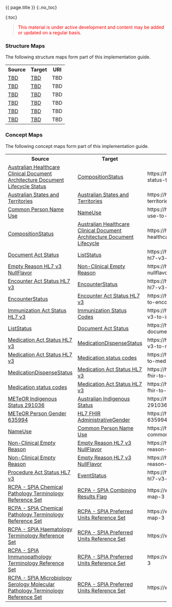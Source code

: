 {{ page.title }}
{:.no_toc}
<!-- TOC  the css styling for this is \pages\assets\css\project.css under 'markdown-toc'-->
{:toc}

> <p style="color:#ff0000;">This material is under active development and content may be added or updated on a regular basis.</p>


### Structure Maps

The following structure maps form part of this implementation guide.

<table class="list" width="100%">
    <tr>
        <th>Source</th>
        <th>Target</th>
        <th>URI</th>
    </tr>
    <tr>
        <td><a href="TBD">TBD</a></td>
        <td><a href="TBD">TBD</a></td>
        <td>TBD</td>
    </tr>
    <tr>
        <td><a href="TBD">TBD</a></td>
        <td><a href="TBD">TBD</a></td>
        <td>TBD</td>
    </tr>
    <tr>
        <td><a href="TBD">TBD</a></td>
        <td><a href="TBD">TBD</a></td>
        <td>TBD</td>
    </tr>
    <tr>
        <td><a href="TBD">TBD</a></td>
        <td><a href="TBD">TBD</a></td>
        <td>TBD</td>
    </tr>
    <tr>
        <td><a href="TBD">TBD</a></td>
        <td><a href="TBD">TBD</a></td>
        <td>TBD</td>
    </tr>
    <tr>
        <td><a href="TBD">TBD</a></td>
        <td><a href="TBD">TBD</a></td>
        <td>TBD</td>
    </tr>
 </table>
 
 

### Concept Maps

The following concept maps form part of this implementation guide.

 <table class="list" width="100%">
    <tr>
        <th>Source</th>
        <th>Target</th>
        <th>URI</th>
    </tr>
    <tr>
        <td><a href="https://healthterminologies.gov.au/fhir/CodeSystem/nctis-document-status-values-1">Australian Healthcare Clinical Document Architecture Document Lifecycle Status</a></td>
        <td><a href="http://hl7.org/fhir/composition-status">CompositionStatus</a></td>
        <td>https://healthterminologies.gov.au/fhir/ConceptMap/au-health-cda-lifecycle-status-to-compositionstatus-fhir-1</td>
    </tr>
        <tr>
        <td><a href="https://healthterminologies.gov.au/fhir/CodeSystem/australian-states-territories-1">Australian States and Territories</a></td>
        <td><a href="https://healthterminologies.gov.au/fhir/ValueSet/australian-states-territories-2">Australian States and Territories</a></td>
        <td>https://healthterminologies.gov.au/fhir/ConceptMap/australian-states-territories-v1-to-v2-1</td>
    </tr>
    <tr>
        <td><a href="https://healthterminologies.gov.au/fhir/ValueSet/common-person-name-use-2">Common Person Name Use</a></td>
        <td><a href="http://hl7.org/fhir/ValueSet/name-use">NameUse</a></td>
        <td>https://healthterminologies.gov.au/fhir/ConceptMap/common-person-name-use-to-nameuse-hl7-fhir-1</td>
    </tr>
     <tr>
        <td><a href="http://hl7.org/fhir/composition-status">CompositionStatus</a></td>
        <td><a href="https://healthterminologies.gov.au/fhir/CodeSystem/nctis-document-status-values-1">Australian Healthcare Clinical Document Architecture Document Lifecycle</a></td>
        <td>https://healthterminologies.gov.au/fhir/ConceptMap/compositionstatus-to-au-healthcare-cda-doc-lifecycle-status-1</td>
    </tr>
    <tr>
        <td><a href="https://healthterminologies.gov.au/fhir/ValueSet/document-act-status-1">Document Act Status</a></td>
        <td><a href="http://hl7.org/fhir/ValueSet/list-status">ListStatus</a></td>
        <td>https://healthterminologies.gov.au/fhir/ConceptMap/document-act-status-hl7-v3-to-liststatus-hl7-fhir-1</td>
    </tr> 
    <tr>
        <td><a href="https://healthterminologies.gov.au/fhir/ValueSet/empty-reason-hl7-v3-nullflavor-2">Empty Reason HL7 v3 NullFlavor</a></td>
        <td><a href="https://healthterminologies.gov.au/fhir/ValueSet/non-clinical-empty-reason-1">Non-Clinical Empty Reason</a></td>
        <td>https://healthterminologies.gov.au/fhir/ConceptMap/emptyreason-v3-nullflavor-to-nonclinical-emptyreason-fhir-1</td>
    </tr>
    <tr>
        <td><a href="https://healthterminologies.gov.au/fhir/ValueSet/encounter-act-status-hl7-v3-1">Encounter Act Status HL7 v3</a></td>
        <td><a href="http://hl7.org/fhir/ValueSet/encounter-status">EncounterStatus</a></td>
        <td>https://healthterminologies.gov.au/fhir/ConceptMap/encounter-act-status-hl7-v3-to-encounterstatus-hl7-fhir-1</td>
    </tr>
    <tr>
        <td><a href="http://hl7.org/fhir/ValueSet/encounter-status">EncounterStatus</a></td>
        <td><a href="https://healthterminologies.gov.au/fhir/ValueSet/encounter-act-status-hl7-v3-1">Encounter Act Status HL7 v3</a></td>
        <td>https://healthterminologies.gov.au/fhir/ConceptMap/encounterstatus-hl7-fhir-to-encounter-act-status-hl7-v3-1</td>
    </tr>
    <tr>
        <td><a href="https://healthterminologies.gov.au/fhir/ValueSet/immunization-act-status-hl7-v3-1">Immunization Act Status HL7 v3</a></td>
        <td><a href="http://hl7.org/fhir/ValueSet/immunization-status">Immunization Status Codes</a></td>
        <td>https://healthterminologies.gov.au/fhir/ConceptMap/immunization-act-status-v3-to-immunization-status-codes-fhir-1</td>
    </tr>
    <tr>
        <td><a href="http://hl7.org/fhir/ValueSet/list-status">ListStatus</a></td>
        <td><a href="https://healthterminologies.gov.au/fhir/ValueSet/document-act-status-1">Document Act Status</a></td>
        <td>https://healthterminologies.gov.au/fhir/ConceptMap/liststatus-hl7-fhir-to-document-act-status-hl7-v3-1</td>
    </tr>
    <tr>
        <td><a href="https://healthterminologies.gov.au/fhir/ValueSet/medication-act-status-hl7-v3-1">Medication Act Status HL7 v3</a></td>
        <td><a href="http://hl7.org/fhir/ValueSet/medication-dispense-status">MedicationDispenseStatus</a></td>
        <td>https://healthterminologies.gov.au/fhir/ConceptMap/medication-act-status-v3-to-medicationdispensestatus-fhir-1</td>
    </tr>
    <tr>
        <td><a href="https://healthterminologies.gov.au/fhir/ValueSet/medication-act-status-hl7-v3-1">Medication Act Status HL7 v3</a></td>
        <td><a href="http://hl7.org/fhir/ValueSet/medication-statement-status">Medication status codes</a></td>
        <td>https://healthterminologies.gov.au/fhir/ConceptMap/med-act-status-hl7-v3-to-med-statement-status-fhir-1</td>
    </tr>
    <tr>
        <td><a href="http://hl7.org/fhir/ValueSet/medication-dispense-status">MedicationDispenseStatus</a></td>
        <td><a href="https://healthterminologies.gov.au/fhir/ValueSet/medication-act-status-hl7-v3-1">Medication Act Status HL7 v3</a></td>
        <td>https://healthterminologies.gov.au/fhir/ConceptMap/medicationdispensestatus-fhir-to-medication-act-status-v3-1</td>
    </tr>
    <tr>
        <td><a href="http://hl7.org/fhir/ValueSet/medication-statement-status">Medication status codes</a></td>
        <td><a href="https://healthterminologies.gov.au/fhir/ValueSet/medication-act-status-hl7-v3-1">Medication Act Status HL7 v3</a></td>
        <td>https://healthterminologies.gov.au/fhir/ConceptMap/med-statement-status-fhir-to-med-act-status-v3-1</td>
    </tr> 
    <tr>
        <td><a href="TBD">METeOR Indigenous Status 291036</a></td>
        <td><a href="https://healthterminologies.gov.au/fhir/ValueSet/australian-indigenous-status-1">Australian Indigenous Status</a></td>
        <td>https://healthterminologies.gov.au/fhir/ConceptMap/meteor-indigenous-291036-to-australian-indigenous-status-1</td>
    </tr>
    <tr>
        <td><a href="TBD">METeOR Person Gender 635994</a></td>
        <td><a href="http://hl7.org/fhir/administrative-gender">HL7 FHIR AdministrativeGender</a></td>
        <td>https://healthterminologies.gov.au/fhir/ConceptMap/meteor-person-gender-635994-to-hl7-fhir-administrativegender-1</td>
    </tr>
    <tr>
        <td><a href="http://hl7.org/fhir/ValueSet/name-use">NameUse</a></td>
        <td><a href="https://healthterminologies.gov.au/fhir/ValueSet/common-person-name-use-2">Common Person Name Use</a></td>
        <td>https://healthterminologies.gov.au/fhir/ConceptMap/nameuse-hl7-fhir-to-common-person-name-use-1</td>
    </tr>
    <tr>
        <td><a href="https://healthterminologies.gov.au/fhir/ValueSet/non-clinical-empty-reason-1">Non-Clinical Empty Reason</a></td>
        <td><a href="https://healthterminologies.gov.au/fhir/ValueSet/empty-reason-hl7-v3-nullflavor-1">Empty Reason HL7 v3 NullFlavor</a></td>
        <td>https://healthterminologies.gov.au/fhir/ConceptMap/non-clinical-empty-reason-fhir-to-empty-reason-v3-nullflavor-1</td>
    </tr>
    <tr>
        <td><a href="https://healthterminologies.gov.au/fhir/ValueSet/non-clinical-empty-reason-1">Non-Clinical Empty Reason</a></td>
        <td><a href="https://healthterminologies.gov.au/fhir/ValueSet/empty-reason-hl7-v3-nullflavor-2">Empty Reason HL7 v3 NullFlavor</a></td>
        <td>https://healthterminologies.gov.au/fhir/ConceptMap/non-clinical-empty-reason-fhir-to-empty-reason-v3-nullflavor-2</td>
    </tr>
    <tr>
        <td><a href="https://healthterminologies.gov.au/fhir/ValueSet/procedure-act-status-hl7-v3-1">Procedure Act Status HL7 v3</a></td>
        <td><a href="http://hl7.org/fhir/ValueSet/event-status">EventStatus</a></td>
        <td>https://healthterminologies.gov.au/fhir/ConceptMap/procedure-act-status-hl7-v3-to-eventstatus-hl7-fhir-1</td>
    </tr>
    <tr>
        <td><a href="https://www.rcpa.edu.au/fhir/ValueSet/spia-chemical-pathology-refset-3">RCPA - SPIA Chemical Pathology Terminology Reference Set</a></td>
        <td><a href="https://www.rcpa.edu.au/fhir/ValueSet/spia-combining-results-flag-3">RCPA - SPIA Combining Results Flag</a></td>
        <td>https://www.rcpa.edu.au/fhir/ConceptMap/spia-chemical-combining-results-map-3</td>
    </tr>
        <tr>
        <td><a href="https://www.rcpa.edu.au/fhir/ValueSet/spia-chemical-pathology-refset-3">RCPA - SPIA Chemical Pathology Terminology Reference Set</a></td>
        <td><a href="https://www.rcpa.edu.au/fhir/ValueSet/spia-preferred-units-refset-3">RCPA - SPIA Preferred Units Reference Set</a></td>
        <td>https://www.rcpa.edu.au/fhir/ConceptMap/spia-chemical-pathology-unit-map-3</td>
    </tr>
    <tr>
        <td><a href="https://www.rcpa.edu.au/fhir/ValueSet/spia-haematology-refset-3/">RCPA - SPIA Haematology Terminology Reference Set</a></td>
        <td><a href="https://www.rcpa.edu.au/fhir/ValueSet/spia-preferred-units-refset-3">RCPA - SPIA Preferred Units Reference Set</a></td>
        <td>https://www.rcpa.edu.au/fhir/ConceptMap/spia-haematology-unit-map-3</td>
    </tr>
    <tr>
        <td><a href="https://www.rcpa.edu.au/fhir/ValueSet/spia-immunopathology-refset-3">RCPA - SPIA Immunopathology Terminology Reference Set</a></td>
        <td><a href="https://www.rcpa.edu.au/fhir/ValueSet/spia-preferred-units-refset-3">RCPA - SPIA Preferred Units Reference Set</a></td>
        <td>https://www.rcpa.edu.au/fhir/ConceptMap/spia-immunopathology-unit-map-3</td>
    </tr>
        <tr>
        <td><a href="https://www.rcpa.edu.au/fhir/ValueSet/spia-microbiology-serology-molecular-refset-3">RCPA - SPIA Microbiology Serology Molecular Pathology Terminology Reference Set</a></td>
        <td><a href="https://www.rcpa.edu.au/fhir/ValueSet/spia-preferred-units-refset-3">RCPA - SPIA Preferred Units Reference Set</a></td>
        <td>https://www.rcpa.edu.au/fhir/ConceptMap/spia-microbiology-unit-map-3</td>
    </tr>
 </table>
